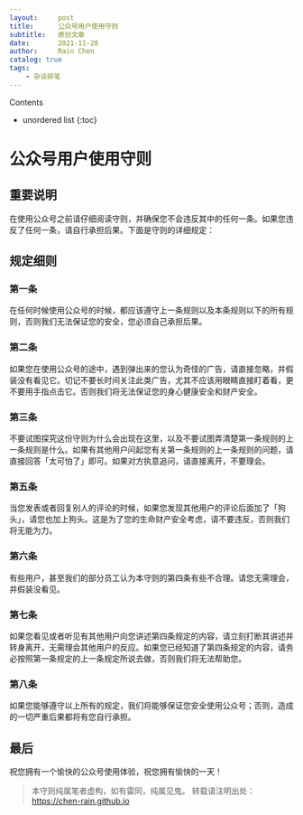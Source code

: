 ```yaml
---
layout:     post
title:      公众号用户使用守则
subtitle:   原创文章
date:       2021-11-28
author:     Rain Chen
catalog: true
tags:
    - 杂谈碎笔
---
```


Contents
- unordered list
{:toc}

# 公众号用户使用守则

## 重要说明

在使用公众号之前请仔细阅读守则，并确保您不会违反其中的任何一条。如果您违反了任何一条，请自行承担后果。下面是守则的详细规定：

## 规定细则

### 第一条

在任何时候使用公众号的时候，都应该遵守上一条规则以及本条规则以下的所有规则，否则我们无法保证您的安全，您必须自己承担后果。

### 第二条

如果您在使用公众号的途中，遇到弹出来的您认为奇怪的广告，请直接忽略，并假装没有看见它。切记不要长时间关注此类广告，尤其不应该用眼睛直接盯着看，更不要用手指点击它。否则我们将无法保证您的身心健康安全和财产安全。

### 第三条

不要试图探究这份守则为什么会出现在这里，以及不要试图弄清楚第一条规则的上一条规则是什么。如果有其他用户问起您有关第一条规则的上一条规则的问题，请直接回答「太可怕了」即可。如果对方执意追问，请直接离开，不要理会。

### 第五条

当您发表或者回复别人的评论的时候，如果您发现其他用户的评论后面加了「狗头」，请您也加上狗头。这是为了您的生命财产安全考虑，请不要违反，否则我们将无能为力。

### 第六条

有些用户，甚至我们的部分员工认为本守则的第四条有些不合理。请您无需理会，并假装没看见。

### 第七条

如果您看见或者听见有其他用户向您讲述第四条规定的内容，请立刻打断其讲述并转身离开，无需理会其他用户的反应。如果您已经知道了第四条规定的内容，请务必按照第一条规定的上一条规定所说去做，否则我们将无法帮助您。

### 第八条

如果您能够遵守以上所有的规定，我们将能够保证您安全使用公众号；否则，造成的一切严重后果都将有您自行承担。

## 最后

祝您拥有一个愉快的公众号使用体验，祝您拥有愉快的一天！

> 本守则纯属笔者虚构，如有雷同，纯属见鬼。
> 转载请注明出处：https://chen-rain.github.io
